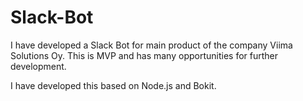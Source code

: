 # Slack-Bot

I have developed a Slack Bot for main product of the company Viima Solutions Oy.  This is MVP and has many opportunities for further development.

I have developed this based on Node.js and Bokit.

